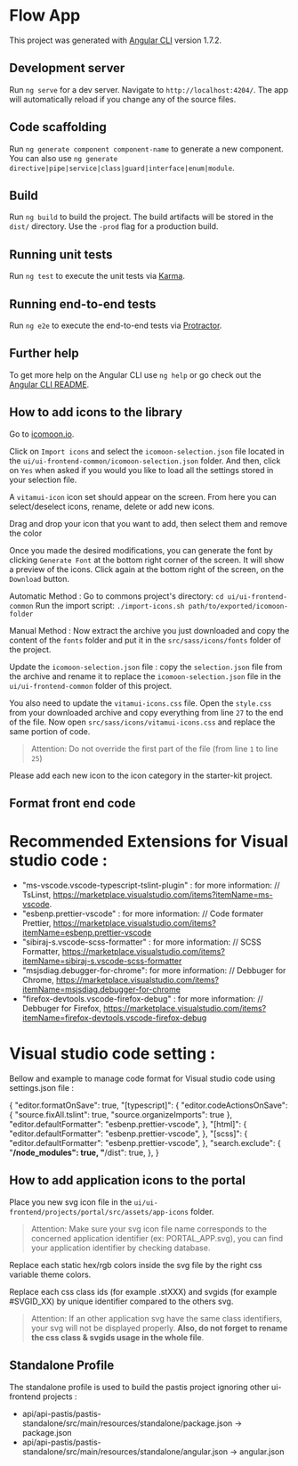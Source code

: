 # Flow App

This project was generated with [Angular CLI](https://github.com/angular/angular-cli) version 1.7.2.

## Development server

Run `ng serve` for a dev server. Navigate to `http://localhost:4204/`. The app will automatically reload if you change any of the source files.

## Code scaffolding

Run `ng generate component component-name` to generate a new component. You can also use `ng generate directive|pipe|service|class|guard|interface|enum|module`.

## Build

Run `ng build` to build the project. The build artifacts will be stored in the `dist/` directory. Use the `-prod` flag for a production build.

## Running unit tests

Run `ng test` to execute the unit tests via [Karma](https://karma-runner.github.io).

## Running end-to-end tests

Run `ng e2e` to execute the end-to-end tests via [Protractor](http://www.protractortest.org/).

## Further help

To get more help on the Angular CLI use `ng help` or go check out the [Angular CLI README](https://github.com/angular/angular-cli/blob/master/README.md).

## How to add icons to the library

Go to [icomoon.io](https://icomoon.io/app/#/select).

Click on `Import icons` and select the `icomoon-selection.json` file located in the `ui/ui-frontend-common/icomoon-selection.json` folder. And then, click on `Yes` when asked if you would you like to load all the settings stored in your selection file.

A `vitamui-icon` icon set should appear on the screen. From here you can select/deselect icons, rename, delete or add new icons.

Drag and drop your icon that you want to add, then select them and remove the color

Once you made the desired modifications, you can generate the font by clicking `Generate Font` at the bottom right corner of the screen. It will show a preview of the icons. Click again at the bottom right of the screen, on the `Download` button.

Automatic Method :
Go to commons project's directory: `cd ui/ui-frontend-common`
Run the import script: `./import-icons.sh path/to/exported/icomoon-folder`

Manual Method :
Now extract the archive you just downloaded and copy the content of the `fonts` folder and put it in the `src/sass/icons/fonts` folder of the project.

Update the `icomoon-selection.json` file : copy the `selection.json` file from the archive and rename it to replace the `icomoon-selection.json` file in the `ui/ui-frontend-common` folder of this project.

You also need to update the `vitamui-icons.css` file. Open the `style.css` from your downloaded archive and copy everything from line `27` to the end of the file. Now open `src/sass/icons/vitamui-icons.css` and replace the same portion of code.

> Attention: Do not override the first part of the file (from line `1` to line `25`)

Please add each new icon to the icon category in the starter-kit project.

## Format front end code

# Recommended Extensions for Visual studio code :

- "ms-vscode.vscode-typescript-tslint-plugin" : for more information: // TsLinst, https://marketplace.visualstudio.com/items?itemName=ms-vscode.
- "esbenp.prettier-vscode" : for more information: // Code formater Prettier, https://marketplace.visualstudio.com/items?itemName=esbenp.prettier-vscode
- "sibiraj-s.vscode-scss-formatter" : for more information: // SCSS Formatter, https://marketplace.visualstudio.com/items?itemName=sibiraj-s.vscode-scss-formatter
- "msjsdiag.debugger-for-chrome": for more information: // Debbuger for Chrome, https://marketplace.visualstudio.com/items?itemName=msjsdiag.debugger-for-chrome
- "firefox-devtools.vscode-firefox-debug" : for more information: // Debbuger for Firefox, https://marketplace.visualstudio.com/items?itemName=firefox-devtools.vscode-firefox-debug

# Visual studio code setting :

Bellow and example to manage code format for Visual studio code using settings.json file :

{
"editor.formatOnSave": true,
"[typescript]": {
"editor.codeActionsOnSave": {
"source.fixAll.tslint": true,
"source.organizeImports": true
},
"editor.defaultFormatter": "esbenp.prettier-vscode",
},
"[html]": {
"editor.defaultFormatter": "esbenp.prettier-vscode",
},
"[scss]": {
"editor.defaultFormatter": "esbenp.prettier-vscode",
},
"search.exclude": {
"**/node_modules": true,
"**/dist": true,
},
}


## How to add application icons to the portal

Place you new svg icon file in the `ui/ui-frontend/projects/portal/src/assets/app-icons` folder.

> Attention: Make sure your svg icon file name corresponds to the concerned application identifier (ex: PORTAL_APP.svg), you can find your application identifier by checking database.

Replace each static hex/rgb colors inside the svg file by the right css variable theme colors.

Replace each css class ids (for example .stXXX) and svgids (for example #SVGID_XX) by unique identifier compared to the others svg.

> Attention: If an other application svg have the same class identifiers, your svg will not be displayed properly. **Also, do not forget to rename the css class & svgids usage in the whole file**.


## Standalone Profile

The standalone profile is used to build the pastis project ignoring other ui-frontend projects :

- api/api-pastis/pastis-standalone/src/main/resources/standalone/package.json -> package.json
- api/api-pastis/pastis-standalone/src/main/resources/standalone/angular.json -> angular.json
